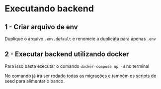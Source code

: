 # Executando backend

## 1 - Criar arquivo de env

Duplique o arquivo `.env.default` e renomeie a duplicata para apenas `.env`

## 2 - Executar backend utilizando docker

Para isso basta executar o comando `docker-compose up -d` no terminal

No comando já irá ser rodado todas as migrações e também os scripts de seed para alimentar o banco.

